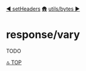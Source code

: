 [◀︎ setHeaders](../response/setHeaders.md)
[🛖](../index.md)
[utils/bytes ▶](../utils/bytes.md)

# response/vary

TODO

[🔝 TOP](#top)
